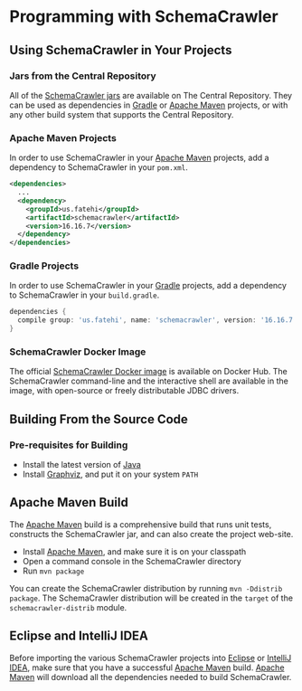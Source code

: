 # Programming with SchemaCrawler

## Using SchemaCrawler in Your Projects

### Jars from the Central Repository
All of the [SchemaCrawler jars] are available on The Central Repository.
They can be used as dependencies in [Gradle] or [Apache Maven] projects, or with any other
build system that supports the Central Repository.

### Apache Maven Projects
In order to use SchemaCrawler in your [Apache Maven] projects, add a dependency to SchemaCrawler in your `pom.xml`.

```xml
<dependencies>
  ...
  <dependency>
    <groupId>us.fatehi</groupId>
    <artifactId>schemacrawler</artifactId>
    <version>16.16.7</version>
  </dependency>
</dependencies>
```

### Gradle Projects
In order to use SchemaCrawler in your [Gradle] projects, add a dependency to SchemaCrawler in your `build.gradle`.

```groovy
dependencies {
  compile group: 'us.fatehi', name: 'schemacrawler', version: '16.16.7'
}
```

### SchemaCrawler Docker Image
The official [SchemaCrawler Docker image] is available on Docker Hub.
The SchemaCrawler command-line and the interactive shell are available in the image,
with open-source or freely distributable JDBC drivers.


## Building From the Source Code

### Pre-requisites for Building
- Install the latest version of [Java](https://www.java.com/)
- Install [Graphviz], and put it on your system `PATH`

## Apache Maven Build
The [Apache Maven] build is a comprehensive build that runs unit tests, constructs the
SchemaCrawler jar, and can also create the project web-site.

- Install [Apache Maven], and make sure it is on your classpath
- Open a command console in the SchemaCrawler directory
- Run `mvn package`

You can create the  SchemaCrawler distribution by running `mvn -Ddistrib package`. The SchemaCrawler distribution will be created in the `target` of the `schemacrawler-distrib` module.

## Eclipse and IntelliJ IDEA
Before importing the various SchemaCrawler projects into [Eclipse] or [IntelliJ IDEA], make sure that you have a successful [Apache Maven] build. [Apache Maven] will download all the dependencies needed to build SchemaCrawler.


[Java]: https://www.java.com/
[Eclipse]: https://www.eclipse.org/downloads/eclipse-packages/
[IntelliJ IDEA]: https://www.jetbrains.com/idea/download/
[SchemaCrawler examples]: https://github.com/schemacrawler/SchemaCrawler/releases/
[SchemaCrawler jars]: https://search.maven.org/search?q=g:us.fatehi%20a:schemacrawler*
[SchemaCrawler Docker image]: https://hub.docker.com/r/schemacrawler/schemacrawler/
[Apache ant]: https://ant.apache.org/
[Gradle]: https://gradle.org/
[Groovy]: https://www.groovy-lang.org/
[Ruby]: https://www.ruby-lang.org/en/
[Python]: https://www.python.org/
[Graphviz]: https://www.graphviz.org/
[Apache Velocity]: https://velocity.apache.org/
[Apache Maven]: https://maven.apache.org/
[m2e Maven Integration for Eclipse]: https://eclipse.org/m2e/
[Clover]: https://www.atlassian.com/software/clover/
[how-tos]: how-to.html
